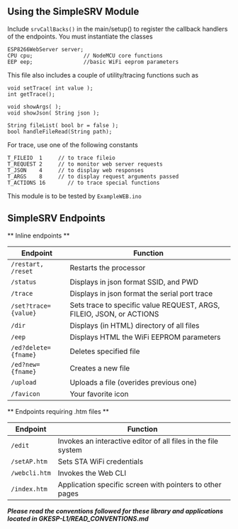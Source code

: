 Using the SimpleSRV Module
--------------------------

Include `srvCallBacks()` in the main/setup() to register the callback handlers
of the endpoints. You must instantiate the classes

	ESP8266WebServer server;
	CPU cpu;				// NodeMCU core functions
	EEP eep;				//basic WiFi eeprom parameters
	
This file also includes a couple of utility/tracing functions such as

    void setTrace( int value );
    int getTrace();

	void showArgs( );
    void showJson( String json );
    
    String fileList( bool br = false );
	bool handleFileRead(String path);
	
For trace, use one of the following constants

    T_FILEIO  1		// to trace fileio 
    T_REQUEST 2		// to monitor web server requests
    T_JSON    4		// to display web responses
    T_ARGS    8		// to display request arguments passed 
    T_ACTIONS 16	   // to trace special functions

This module is to be tested by `ExampleWEB.ino`

SimpleSRV Endpoints
-------------------
 
** Inline endpoints **

| Endpoint           | Function      
| ----------         | -----             
|`/restart, /reset`  | Restarts the processor  
|`/status`           | Displays in json format SSID, and PWD
|`/trace`		     | Displays in json format the serial port trace
|`/set?trace={value}`| Sets trace to specific value REQUEST, ARGS, FILEIO, JSON, or ACTIONS 
|`/dir`              | Displays (in HTML)  directory of all files
|`/eep`				 | Displays HTML the WiFi EEPROM parameters
|`/ed?delete={fname}` | Deletes specified file
|`/ed?new={fname}`    | Creates a new file
|`/upload`            | Uploads a file (overides previous one)
|`/favicon`			 | Your favorite icon

** Endpoints requiring .htm files **

| Endpoint           | Function      
| ----------         | -----             
|`/edit`			 | Invokes an interactive editor of all files in the file system
|`/setAP.htm`		 | Sets STA WiFi credentials
|`/webcli.htm`		 | Invokes the Web CLI 
|`/index.htm`		 | Application specific screen with pointers to other pages

***Please read the conventions followed for these library and applications located in GKESP-L1/READ_CONVENTIONS.md***


